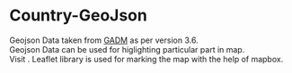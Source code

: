 # Country-GeoJson

Geojson Data taken from <a href="https://gadm.org/data.html">GADM</a> as per version 3.6. <br>
Geojson Data can be used for higlighting particular part in map. <br>
Visit <a href="" target="_blank"></a>. Leaflet library is used for marking the map with the help of mapbox.
